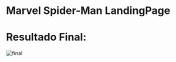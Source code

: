﻿# Marvel Spider-Man LandingPage

# Resultado Final:
![final](https://user-images.githubusercontent.com/69233035/147999778-9e46b4c1-7cd6-4fd2-9a4c-23f40d9da814.png)
